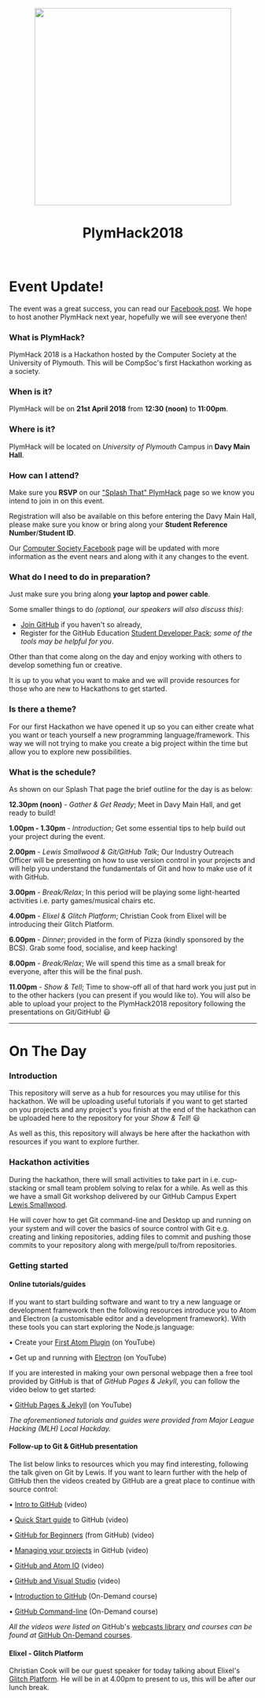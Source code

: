 ﻿<div align="center">
	<img width="400" src="https://github.com/CompSoc-UniversityofPlymouth/PlymHack2018/blob/master/logo.jpg"/>
    <br>
    <h1>PlymHack2018</h1>
    <br>
    </div>

# Event Update!
The event was a great success, you can read our [Facebook post](https://www.facebook.com/plymunicompsoc/posts/1322519464547138).
We hope to host another PlymHack next year, hopefully we will see everyone then!

### What is PlymHack?

PlymHack 2018 is a Hackathon hosted by the Computer Society at the University of Plymouth. This will be CompSoc's first Hackathon working as a society.

### When is it?

PlymHack will be on **21st April 2018** from **12:30 (noon)** to **11:00pm**.

### Where is it?

PlymHack will be located on *University of Plymouth* Campus in **Davy Main Hall**.

### How can I attend?

Make sure you **RSVP** on our ["Splash That" PlymHack](https://plymhack.splashthat.com/) page so we
know you intend to join in on this event.

Registration will also be available on this before entering the Davy Main Hall, please make sure you know or bring along your **Student Reference Number**/**Student ID**.

Our [Computer Society Facebook](https://www.facebook.com/plymunicompsoc/) page will be updated with more information as the event nears and along with it any changes to the event.

### What do I need to do in preparation?

Just make sure you bring along **your laptop and power cable**.

Some smaller things to do *(optional, our speakers will also discuss this)*:

* [Join GitHub](https://github.com/join) if you haven't so already,
* Register for the GitHub Education [Student Developer Pack](https://education.github.com/pack); *some of the tools may be helpful for you*.

Other than that come along on the day and enjoy working with others to develop something fun or creative.

It is up to you what you want to make and we will provide resources for those who are new to Hackathons to get started.

### Is there a theme?

For our first Hackathon we have opened it up so you can either create what you want or teach yourself a new programming language/framework.
This way we will not trying to make you create a big project within the time but allow you to explore new possibilities.

### What is the schedule?

As shown on our Splash That page the brief outline for the day is as below:

**12.30pm (noon)** - *Gather & Get Ready*; Meet in Davy Main Hall, and get ready to build!

**1.00pm - 1.30pm** - *Introduction*; Get some essential tips to help build out your project during the event.

**2.00pm** - *Lewis Smallwood & Git/GitHub Talk*; Our Industry Outreach Officer will be presenting on how to use version control
in your projects and will help you understand the fundamentals of Git and how to make use of it with GitHub.

**3.00pm** - *Break/Relax*; In this period will be playing some light-hearted activities i.e. party games/musical chairs etc.

**4.00pm** - *Elixel & Glitch Platform*; Christian Cook from Elixel will be introducing their Glitch Platform.

**6.00pm** - *Dinner*; provided in the form of Pizza (kindly sponsored by the BCS).
Grab some food, socialise, and keep hacking!

**8.00pm** - *Break/Relax*; We will spend this time as a small break for everyone, after this will be the final push.

**11.00pm** - *Show & Tell*; Time to show-off all of that hard work you just put in to the other hackers (you can present if you would like to).
You will also be able to upload your project to the PlymHack2018 repository following the presentations on Git/GitHub! :smiley:

---


# On The Day

### Introduction

This repository will serve as a hub for resources you may utilise for this hackathon. We will be uploading useful tutorials if you want to get started on you projects and any project's you finish at the end of the hackathon can be uploaded here to the repository for your *Show & Tell*! :smiley:

As well as this, this repository will always be here after the hackathon with resources if you want to explore further.

### Hackathon activities

During the hackathon, there will small activities to take part in i.e. cup-stacking or small team problem solving to relax for a while. As well as this we have a small Git workshop delivered by our GitHub Campus Expert [Lewis Smallwood](https://github.com/LewisSmallwood/).

He will cover how to get Git command-line and Desktop up and running on your system and will cover the basics of source control with Git e.g. creating and linking repositories, adding files to commit and pushing those commits to your repository along with merge/pull to/from repositories.

### Getting started

#### Online tutorials/guides

If you want to start building software and want to try a new language or development framework then the following resources introduce you to Atom and Electron (a customisable editor and a development framework). With these tools you can start exploring the Node.js language:

• Create your [First Atom Plugin](https://www.youtube.com/watch?v=BDsv94RGDMs) (on YouTube)

• Get up and running with [Electron](https://www.youtube.com/watch?v=Y5Wx3GCpDQo) (on YouTube)

If you are interested in making your own personal webpage then a free tool provided by GitHub is that of *GitHub Pages & Jekyll*, you can follow the video below to get started:

• [GitHub Pages & Jekyll](https://www.youtube.com/watch?v=fjj0PXtqzd8) (on YouTube)

*The aforementioned tutorials and guides were provided from Major League Hacking (MLH) Local Hackday.*

#### Follow-up to Git & GitHub presentation

The list below links to resources which you may find interesting, following the talk given on Git by Lewis. If you want to learn further with the help of GitHub then the videos created by GitHub are a great place to continue with source control:

• [Intro to GitHub](https://player.vimeo.com/video/222903388) (video)

• [Quick Start guide](https://player.vimeo.com/video/252759636) to GitHub (video)

• [GitHub for Beginners](https://player.vimeo.com/video/257643032) (from GitHub) (video)

• [Managing your projects](https://player.vimeo.com/video/258104320) in GitHub (video)

• [GitHub and Atom IO](https://player.vimeo.com/video/234424268) (video)

• [GitHub and Visual Studio](https://player.vimeo.com/video/233701314) (video)

• [Introduction to GitHub](https://services.github.com/on-demand/intro-to-github/) (On-Demand course)

• [GitHub Command-line](https://services.github.com/on-demand/github-cli/) (On-Demand course)

*All the videos were listed on* GitHub's [webcasts library](https://resources.github.com/webcasts/) *and courses can be found at* [GitHub On-Demand courses](https://services.github.com/on-demand/).

#### Elixel - Glitch Platform

Christian Cook will be our guest speaker for today talking about Elixel's [Glitch Platform](https://glitch.com/). He will be in at 4.00pm to present to us, this will be after our lunch break.
